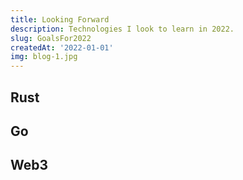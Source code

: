 ```yaml
---
title: Looking Forward
description: Technologies I look to learn in 2022.
slug: GoalsFor2022
createdAt: '2022-01-01'
img: blog-1.jpg
---
```


## Rust

## Go

## Web3
